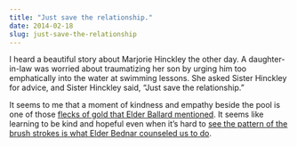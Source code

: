 ```yaml
---
title: "Just save the relationship."
date: 2014-02-18
slug: just-save-the-relationship
---
```


<p>I heard a beautiful story about Marjorie Hinckley the other day. A daughter-in-law was worried about traumatizing her son by urging him too emphatically into the water at swimming lessons. She asked Sister Hinckley for advice, and Sister Hinckley said, “Just save the relationship.”</p><p>It seems to me that a moment of kindness and empathy beside the pool is one of those <a href="https://www.lds.org/general-conference/2011/04/finding-joy-through-loving-service?lang=eng" target="_blank">flecks of gold that Elder Ballard mentioned</a>. It seems like learning to be kind and hopeful even when it’s hard to <a href="https://www.lds.org/general-conference/2009/10/more-diligent-and-concerned-at-home?lang=eng" target="_blank">see the pattern of the brush strokes is what Elder Bednar counseled us to do</a>.</p>